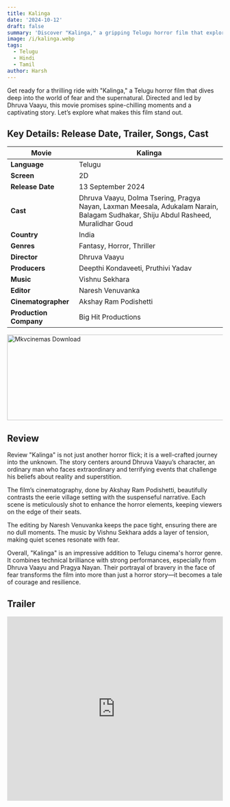 ```yaml
---
title: Kalinga
date: '2024-10-12'
draft: false
summary: 'Discover "Kalinga," a gripping Telugu horror film that explores fear and courage.'
image: /i/kalinga.webp
tags:
  - Telugu
  - Hindi
  - Tamil
author: Harsh
---
```


Get ready for a thrilling ride with "Kalinga," a Telugu horror film that dives deep into the world of fear and the supernatural. Directed and led by Dhruva Vaayu, this movie promises spine-chilling moments and a captivating story. Let’s explore what makes this film stand out.

## Key Details: Release Date, Trailer, Songs, Cast

| **Movie**              | Kalinga                                                                                                                            |
| ---------------------- | ---------------------------------------------------------------------------------------------------------------------------------- |
| **Language**           | Telugu                                                                                                                             |
| **Screen**             | 2D                                                                                                                                 |
| **Release Date**       | 13 September 2024                                                                                                                  |
| **Cast**               | Dhruva Vaayu, Dolma Tsering, Pragya Nayan, Laxman Meesala, Adukalam Narain, Balagam Sudhakar, Shiju Abdul Rasheed, Muralidhar Goud |
| **Country**            | India                                                                                                                              |
| **Genres**             | Fantasy, Horror, Thriller                                                                                                          |
| **Director**           | Dhruva Vaayu                                                                                                                       |
| **Producers**          | Deepthi Kondaveeti, Pruthivi Yadav                                                                                                 |
| **Music**              | Vishnu Sekhara                                                                                                                     |
| **Editor**             | Naresh Venuvanka                                                                                                                   |
| **Cinematographer**    | Akshay Ram Podishetti                                                                                                              |
| **Production Company** | Big Hit Productions                                                                                                                |

<a href="https://www.profitablecpmrate.com/zht8552qct?key=dd3a0d3c76c4f58956dd24d2605f1413">
  <img src="/mkvcinemas-btn.webp" alt="Mkvcinemas Download" width="600" height="200" loading="lazy">
</a>

## Review

Review
"Kalinga" is not just another horror flick; it is a well-crafted journey into the unknown. The story centers around Dhruva Vaayu’s character, an ordinary man who faces extraordinary and terrifying events that challenge his beliefs about reality and superstition.

The film’s cinematography, done by Akshay Ram Podishetti, beautifully contrasts the eerie village setting with the suspenseful narrative. Each scene is meticulously shot to enhance the horror elements, keeping viewers on the edge of their seats.

The editing by Naresh Venuvanka keeps the pace tight, ensuring there are no dull moments. The music by Vishnu Sekhara adds a layer of tension, making quiet scenes resonate with fear.

Overall, "Kalinga" is an impressive addition to Telugu cinema's horror genre. It combines technical brilliance with strong performances, especially from Dhruva Vaayu and Pragya Nayan. Their portrayal of bravery in the face of fear transforms the film into more than just a horror story—it becomes a tale of courage and resilience.

## Trailer

<iframe width="100%" height="430" src="https://www.youtube.com/embed/bamuIkhMr4g?si=d1gyKdjIOWLT6Xtl" title={title} frameborder="0" allow="accelerometer; autoplay; clipboard-write; encrypted-media; gyroscope; picture-in-picture; web-share" referrerpolicy="strict-origin-when-cross-origin" allowfullscreen loading="lazy"></iframe>
